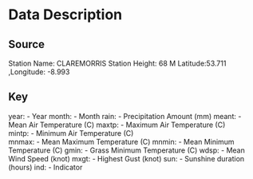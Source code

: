 # Data Description

## Source

Station Name: CLAREMORRIS
Station Height: 68 M 
Latitude:53.711  ,Longitude: -8.993

## Key

year:  -  Year
month: -  Month
rain:  -  Precipitation Amount (mm)
meant: -  Mean Air Temperature (C)
maxtp: -  Maximum Air Temperature (C)	  
mintp: -  Minimum  Air Temperature (C)	
mnmax: -  Mean Maximum Temperature (C)
mnmin: -  Mean Minimum Temperature (C)
gmin:  -  Grass Minimum Temperature (C)
wdsp:  -  Mean Wind Speed (knot)
mxgt:  -  Highest Gust (knot)
sun:   -  Sunshine duration (hours)
ind:   -  Indicator
